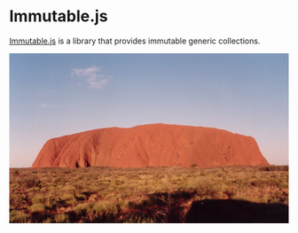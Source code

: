 # Immutable.js

[Immutable.js](https://facebook.github.io/immutable-js/) is a library that provides immutable generic collections.

![Uluru, Australia](../images/uluru.jpg "Uluru, an Immutable Rock.  Photo by: Stefanoka") 
